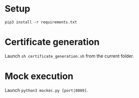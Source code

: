 # Setup
`pip3 install -r requirements.txt`

# Certificate generation
Launch `sh certificate_generation.sh` from the current folder.

# Mock execution
Launch `python3 mockec.py [port|8089]`. 

